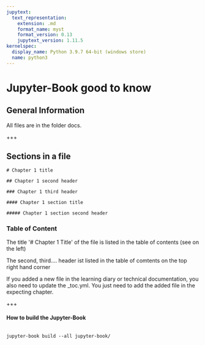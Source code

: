 ```yaml
---
jupytext:
  text_representation:
    extension: .md
    format_name: myst
    format_version: 0.13
    jupytext_version: 1.11.5
kernelspec:
  display_name: Python 3.9.7 64-bit (windows store)
  name: python3
---
```


# Jupyter-Book good to know

## General Information

All files are in the folder docs.

+++

## Sections in a file

```{code-cell}
# Chapter 1 title

## Chapter 1 second header

### Chapter 1 third header

#### Chapter 1 section title

##### Chapter 1 section second header
```

### Table of Content

The title '# Chapter 1 Title' of the file is listed in the table of contents (see on the left)

The second, third.... header ist listed in the table of comtents on the top right hand corner

If you added a new file in the learning diary or technical documentation, you also need to update the _toc.yml.
You just need to add the added file in the expecting chapter.

+++

#### How to build the Jupyter-Book

```{code-cell}

```

```{code-cell}
jupyter-book build --all jupyter-book/
```
